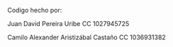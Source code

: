 Codigo hecho por: 

Juan David Pereira Uribe
CC 1027945725

Camilo Alexander Aristizábal Castaño
CC 1036931382
